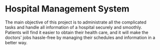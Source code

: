 # Hospital Management System
The main objective of this project is to administrate all the complicated tasks and handle all information of a hospital securely and smoothly. Patients will find it easier to obtain their health care, and it will make the doctors' jobs hassle-free by managing their schedules and information in a better way.
